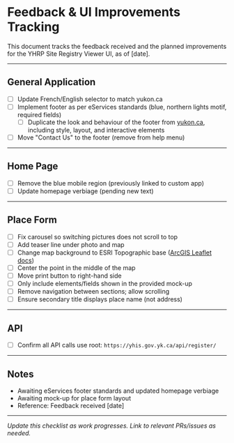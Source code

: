 # Feedback & UI Improvements Tracking

This document tracks the feedback received and the planned improvements for the YHRP Site Registry Viewer UI, as of [date].

---

## General Application

- [ ] Update French/English selector to match yukon.ca
- [ ] Implement footer as per eServices standards (blue, northern lights motif, required fields)
  - [ ] Duplicate the look and behaviour of the footer from [yukon.ca](https://yukon.ca), including style, layout, and interactive elements
- [ ] Move "Contact Us" to the footer (remove from help menu)

---

## Home Page

- [ ] Remove the blue mobile region (previously linked to custom app)
- [ ] Update homepage verbiage (pending new text)

---

## Place Form

- [ ] Fix carousel so switching pictures does not scroll to top
- [ ] Add teaser line under photo and map
- [ ] Change map background to ESRI Topographic base ([ArcGIS Leaflet docs](https://developers.arcgis.com/esri-leaflet/maps/change-the-basemap-style/))
- [ ] Center the point in the middle of the map
- [ ] Move print button to right-hand side
- [ ] Only include elements/fields shown in the provided mock-up
- [ ] Remove navigation between sections; allow scrolling
- [ ] Ensure secondary title displays place name (not address)

---

## API

- [ ] Confirm all API calls use root: `https://yhis.gov.yk.ca/api/register/`

---

## Notes

- Awaiting eServices footer standards and updated homepage verbiage
- Awaiting mock-up for place form layout
- Reference: Feedback received [date]

---

_Update this checklist as work progresses. Link to relevant PRs/issues as needed._
